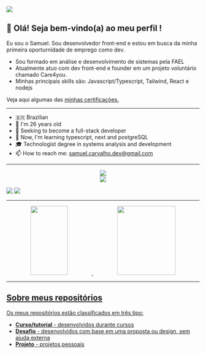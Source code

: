![](https://komarev.com/ghpvc/?username=samuraisamuka)
## 👋 Olá! Seja bem-vindo(a) ao meu perfil !
Eu sou o Samuel. Sou desenvolvedor front-end e estou em busca da minha primeira oporturnidade de emprego como dev. 

* Sou formado em análise e desenvolvimento de sistemas pela FAEL
* Atualmente atuo com dev front-end e founder em um projeto voluntário chamado Care4you.
* Minhas principais skills são: Javascript/Typescript, Tailwind, React e nodejs
<p>Veja aqui algumas das <a href="https://cursos.alura.com.br/user/samurai-samuka/fullCertificate/5d7bf0dfe87467a27c33386e149d7ed9">minhas certificações.</a></p>

<hr>

- 🇧🇷  Brazilian
- 👶 I'm 26 years old
- 👀 Seeking to become a full-stack developer
- 🌱 Now, I'm learning typescript, next and postgreSQL
- 🎓 Technologist degree in systems analysis and development
- 📫 How to reach me: samuel.carvalho.dev@gmail.com

<hr>

<p align="center">
  <a href="https://skillicons.dev">
    <div align="center">
      <img src="https://skillicons.dev/icons?i=react,tailwind,ts,nextjs" />
    </div>
    <div align="center">
      <img src="https://skillicons.dev/icons?i=nodejs,express,mongodb,postgresql,prisma,jest,git" />
    </div>
<!--     <div align="center">
      <img src="https://skillicons.dev/icons?i=html,css,sass,js" />
    </div> -->
  </a>
</p>

<div align=center style="display:flex;"><br>
<!--   <div style="padding:15px;">
    <img align="center" alt="HTML" height="30" width="40" src="https://raw.githubusercontent.com/devicons/devicon/master/icons/html5/html5-original.svg">
    <img align="center" alt="CSS" height="30" width="40" src="https://raw.githubusercontent.com/devicons/devicon/master/icons/css3/css3-original.svg">
    <img align="center" alt="SASS" height="30" width="40" src="https://raw.githubusercontent.com/devicons/devicon/master/icons/sass/sass-original.svg">
    <img align="center" alt="TailWind" height="30" width="40" src="https://raw.githubusercontent.com/devicons/devicon/master/icons/tailwindcss/tailwindcss-plain.svg">
    <img align="center" alt="Js" height="30" width="40" src="https://raw.githubusercontent.com/devicons/devicon/master/icons/javascript/javascript-plain.svg">
    <img align="center" alt="Js" height="30" width="40" src="https://raw.githubusercontent.com/devicons/devicon/master/icons/typescript/typescript-plain.svg">
    <img align="center" alt="React" height="30" width="40" src="https://raw.githubusercontent.com/devicons/devicon/1119b9f84c0290e0f0b38982099a2bd027a48bf1/icons/react/react-original.svg">
    <img align="center" alt="git" height="30" width="40" src="https://cdn.jsdelivr.net/gh/devicons/devicon/icons/git/git-original.svg" />
    <img align="center" alt="eslint" height="30" width="40" src="https://raw.githubusercontent.com/devicons/devicon/master/icons/eslint/eslint-original.svg" />
    <img align="center" alt="eslint" height="30" width="40" src="https://raw.githubusercontent.com/devicons/devicon/master/icons/jest/jest-plain.svg" />
    <img align="center" alt="NodeJs" height="30" width="40" src="https://raw.githubusercontent.com/devicons/devicon/master/icons/nodejs/nodejs-original.svg" />
    <img align="center" alt="Express" height="30" width="40" src="https://raw.githubusercontent.com/devicons/devicon/master/icons/express/express-original.svg" />
    <img align="center" alt="PostgreSQL" height="30" width="40" src="https://raw.githubusercontent.com/devicons/devicon/master/icons/postgresql/postgresql-original.svg" />
    <img align="center" alt="MongoDB" height="30" width="40" src="https://raw.githubusercontent.com/devicons/devicon/master/icons/mongodb/mongodb-original.svg" />
  </div> -->
  <div>
    <a href = "mailto:samuel.carvalho.dev@gmail.com"><img src="https://img.shields.io/badge/-Gmail-%23333?style=for-the-badge&logo=gmail&logoColor=white" target="_blank"></a>
    <a href="https://www.linkedin.com/in/samuel-silva-de-carvalho" target="_blank"><img src="https://img.shields.io/badge/-LinkedIn-%230077B5?style=for-the-badge&logo=linkedin&logoColor=white" target="_blank"></a> 
  </div>
</div>

<hr>
  
<div align="center">
  <a href="https://github.com/SamuraiSamuka">
  <img height="180em" width="44%" src="https://github-readme-stats.vercel.app/api?username=samuraisamuka&show_icons=true&theme=codeSTACKr&include_all_commits=true&count_private=true"/>
  <img height="180em" width="55%" src="https://github-readme-stats.vercel.app/api/top-langs/?username=samuraisamuka&layout=compact&langs_count=7&theme=codeSTACKr"/>
</div>

<div align=center> 
 
</div>

<hr>
  
## Sobre meus repositórios
  Os meus repositórios estão classificados em três tipo:
  * **Curso/tutorial** - desenvolvidos durante cursos
  * **Desafio** - desenvolvidos com base em uma proposta ou design, sem ajuda externa
  * **Projeto** - projetos pessoais
